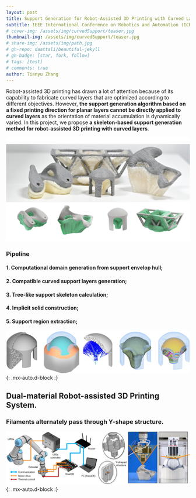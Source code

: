```yaml
---
layout: post
title: Support Generation for Robot-Assisted 3D Printing with Curved Layers
subtitle: IEEE International Conference on Robotics and Automation (ICRA), London, UK
# cover-img: /assets/img/curvedSupport/teaser.jpg
thumbnail-img: /assets/img/curvedSupport/teaser.jpg
# share-img: /assets/img/path.jpg
# gh-repo: daattali/beautiful-jekyll
# gh-badge: [star, fork, follow]
# tags: [test]
# comments: true
author: Tianyu Zhang
---
```


Robot-assisted 3D printing has drawn a lot of attention because of its capability to fabricate curved layers that are optimized according to different objectives. However, **the support generation algorithm based on a fixed printing direction for planar layers cannot be directly applied to curved layers** as the orientation of material accumulation is dynamically varied. In this project, we propose **a skeleton-based support generation method for robot-assisted 3D printing with curved layers**. 

![printing_result](/assets/img/curvedSupport/printing_result.gif)


### Pipeline
#### 1. Computational domain generation from support envelop hull;
#### 2. Compatible curved support layers generation;
#### 3. Tree-like support skeleton calculation;  
#### 4. Implicit solid construction;
#### 5. Support region extraction; 

![pipeline](/assets/img/curvedSupport/pipeline.jpg){: .mx-auto.d-block :}

## Dual-material Robot-assisted 3D Printing System.
### Filaments alternately pass through Y-shape structure.

![hardware](/assets/img/curvedSupport/hardware.jpg){: .mx-auto.d-block :}
